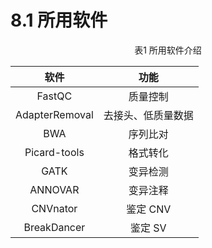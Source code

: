 # 8.1 所用软件

<center>表1 所用软件介绍</center>

| 软件 | 功能| 
| :--------: | :--------: | 
|FastQC|质量控制|
|AdapterRemoval| 去接头、低质量数据|
|BWA| 序列比对|
|Picard-tools| 格式转化|
|GATK	|变异检测|
|ANNOVAR|变异注释|
|CNVnator|鉴定 CNV|
|BreakDancer	|鉴定 SV|